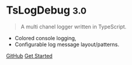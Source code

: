 <!-- _coverpage.md -->


# TsLogDebug <small>3.0</small>

> A multi chanel logger written in TypeScript.

* Colored console logging,
* Configurable log message layout/patterns.

[GitHub](https://github.com/Romakita/ts-log-debug/)
[Get Started](#tslogdebug)

